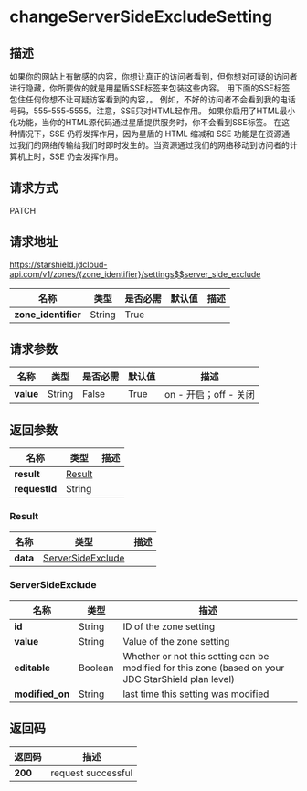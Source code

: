 # changeServerSideExcludeSetting


## 描述
如果你的网站上有敏感的内容，你想让真正的访问者看到，但你想对可疑的访问者进行隐藏，你所要做的就是用星盾SSE标签来包装这些内容。
用下面的SSE标签包住任何你想不让可疑访客看到的内容，<!--sse--><!--/sse-->。
例如，<!--sse-->不好的访问者不会看到我的电话号码，555-555-5555<!--/sse-->。注意，SSE只对HTML起作用。
如果你启用了HTML最小化功能，当你的HTML源代码通过星盾提供服务时，你不会看到SSE标签。
在这种情况下，SSE 仍将发挥作用，因为星盾的 HTML 缩减和 SSE 功能是在资源通过我们的网络传输给我们时即时发生的。当资源通过我们的网络移动到访问者的计算机上时，SSE 仍会发挥作用。


## 请求方式
PATCH

## 请求地址
https://starshield.jdcloud-api.com/v1/zones/{zone_identifier}/settings$$server_side_exclude

|名称|类型|是否必需|默认值|描述|
|---|---|---|---|---|
|**zone_identifier**|String|True| | |

## 请求参数
|名称|类型|是否必需|默认值|描述|
|---|---|---|---|---|
|**value**|String|False|True|on - 开启；off - 关闭|


## 返回参数
|名称|类型|描述|
|---|---|---|
|**result**|[Result](#result)| |
|**requestId**|String| |

### <div id="Result">Result</div>
|名称|类型|描述|
|---|---|---|
|**data**|[ServerSideExclude](#serversideexclude)| |
### <div id="ServerSideExclude">ServerSideExclude</div>
|名称|类型|描述|
|---|---|---|
|**id**|String|ID of the zone setting|
|**value**|String|Value of the zone setting|
|**editable**|Boolean|Whether or not this setting can be modified for this zone (based on your JDC StarShield plan level)|
|**modified_on**|String|last time this setting was modified|

## 返回码
|返回码|描述|
|---|---|
|**200**|request successful|
